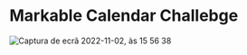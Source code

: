# Markable Calendar Challebge 
![Captura de ecrã 2022-11-02, às 15 56 38](https://user-images.githubusercontent.com/30510167/199523592-ebfb3f0e-b1ec-4986-9292-40a1674335bc.png)
